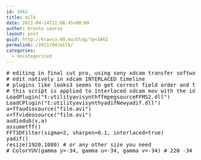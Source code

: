 ```yaml
---
id: 1662
title: milk
date: 2011-04-24T21:08:45+00:00
author: bronto saurus
layout: post
guid: http://kravca.69.mu/blog/?p=1662
permalink: /2011/04/milk/
categories:
  - Uncategorized
---
```

<pre lang="avisynth"># editing in final cut pro, using sony xdcam transfer software to rewrap into mov, 
# edit natively in xdcam INTERLACED timeline
# plugins like looks3 seems to get correct field order and there is no chroma bleeding (not so in premiere cs5)
# this script is applied to interlaced xdcam mov with the idea to stabilize noise movements and to make it fake progressive
LoadPlugin("t:utilityavisynthffmpegsourceFFMS2.dll")
LoadCPlugin("t:utilityavisynthyadifNewyadif.dll")
a=ffaudiosource("film.avi")
v=ffvideosource("film.avi")
audiodub(v,a)
assumetff()
FFT3DFilter(sigma=2, sharpen=0.1, interlaced=true)
yadif()
resize(1920,1080) # or any other size you need
# ColorYUV(gamma_y=-34, gamma_u=-34, gamma_v=-34) # 220 -34 = 186 ? &lt;- would this be mac to pc monitor gamma correction?
</pre>